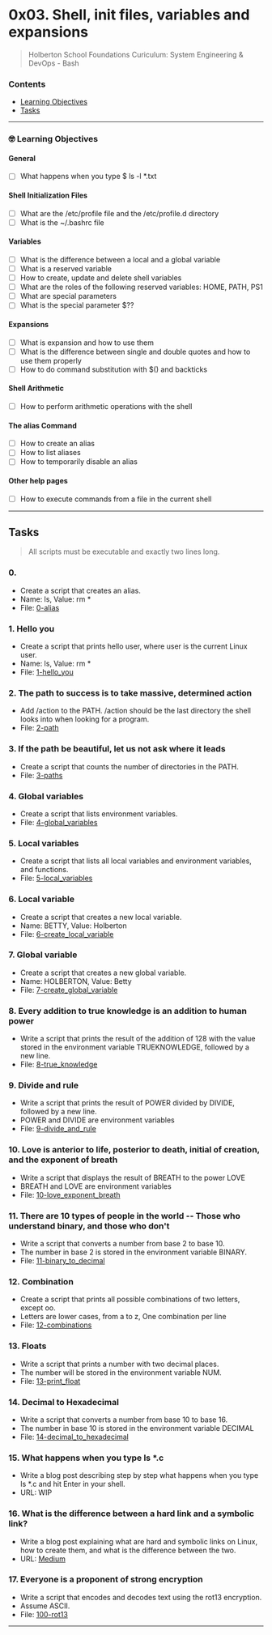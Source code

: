 # 0x03. Shell, init files, variables and expansions
> Holberton School Foundations Curiculum: System Engineering & DevOps - Bash

### Contents
- [Learning Objectives](https://github.com/michedomingo/holberton-system_engineering-devops/tree/master/0x03-shell_variables_expansions/#expansions)
- [Tasks](https://github.com/michedomingo/holberton-system_engineering-devops/tree/master/0x03-shell_variables_expansions/#tasks)
___
<a name="expansions"></a>

### 🤓 Learning Objectives
#### General
- [ ] What happens when you type $ ls -l *.txt
#### Shell Initialization Files
- [ ] What are the /etc/profile file and the /etc/profile.d directory
- [ ] What is the ~/.bashrc file
#### Variables
- [ ] What is the difference between a local and a global variable
- [ ] What is a reserved variable
- [ ] How to create, update and delete shell variables
- [ ] What are the roles of the following reserved variables: HOME, PATH, PS1
- [ ] What are special parameters
- [ ] What is the special parameter $??
#### Expansions
- [ ] What is expansion and how to use them
- [ ] What is the difference between single and double quotes and how to use them properly
- [ ] How to do command substitution with $() and backticks
#### Shell Arithmetic
- [ ] How to perform arithmetic operations with the shell
#### The alias Command
- [ ] How to create an alias
- [ ] How to list aliases
- [ ] How to temporarily disable an alias
#### Other help pages
- [ ] How to execute commands from a file in the current shell
___
<a name="tasks"></a>
## Tasks
> All scripts must be executable and exactly two lines long.

### 0. <o>
- Create a script that creates an alias.
- Name: ls, Value: rm *
- File: [0-alias](https://github.com/michedomingo/holberton-system_engineering-devops/blob/master/0x03-shell_variables_expansions/0-alias)

### 1. Hello you
- Create a script that prints hello user, where user is the current Linux user.
- Name: ls, Value: rm *
- File: [1-hello_you](https://github.com/michedomingo/holberton-system_engineering-devops/blob/master/0x03-shell_variables_expansions/1-hello_you)

### 2. The path to success is to take massive, determined action
- Add /action to the PATH. /action should be the last directory the shell looks into when looking for a program.
- File: [2-path](https://github.com/michedomingo/holberton-system_engineering-devops/blob/master/0x03-shell_variables_expansions/2-path)

### 3. If the path be beautiful, let us not ask where it leads
- Create a script that counts the number of directories in the PATH.
- File: [3-paths](https://github.com/michedomingo/holberton-system_engineering-devops/blob/master/0x03-shell_variables_expansions/3-paths)

### 4. Global variables
- Create a script that lists environment variables.
- File: [4-global_variables](https://github.com/michedomingo/holberton-system_engineering-devops/blob/master/0x03-shell_variables_expansions/4-global_variables)

### 5. Local variables
- Create a script that lists all local variables and environment variables, and functions.
- File: [5-local_variables](https://github.com/michedomingo/holberton-system_engineering-devops/blob/master/0x03-shell_variables_expansions/5-local_variables)

### 6. Local variable
- Create a script that creates a new local variable.
- Name: BETTY, Value: Holberton
- File: [6-create_local_variable](https://github.com/michedomingo/holberton-system_engineering-devops/blob/master/0x03-shell_variables_expansions/6-create_local_variable)

### 7. Global variable
- Create a script that creates a new global variable.
- Name: HOLBERTON, Value: Betty
- File: [7-create_global_variable](https://github.com/michedomingo/holberton-system_engineering-devops/blob/master/0x03-shell_variables_expansions/7-create_global_variable)

### 8. Every addition to true knowledge is an addition to human power
- Write a script that prints the result of the addition of 128 with the value stored in the environment variable TRUEKNOWLEDGE, followed by a new line.
- File: [8-true_knowledge](https://github.com/michedomingo/holberton-system_engineering-devops/blob/master/0x03-shell_variables_expansions/8-true_knowledge)

### 9. Divide and rule
- Write a script that prints the result of POWER divided by DIVIDE, followed by a new line.
- POWER and DIVIDE are environment variables
- File: [9-divide_and_rule](https://github.com/michedomingo/holberton-system_engineering-devops/blob/master/0x03-shell_variables_expansions/9-divide_and_rule)

### 10. Love is anterior to life, posterior to death, initial of creation, and the exponent of breath
- Write a script that displays the result of BREATH to the power LOVE
- BREATH and LOVE are environment variables
- File: [10-love_exponent_breath](https://github.com/michedomingo/holberton-system_engineering-devops/blob/master/0x03-shell_variables_expansions/10-love_exponent_breath)

### 11. There are 10 types of people in the world -- Those who understand binary, and those who don't
- Write a script that converts a number from base 2 to base 10.
- The number in base 2 is stored in the environment variable BINARY.
- File: [11-binary_to_decimal](https://github.com/michedomingo/holberton-system_engineering-devops/blob/master/0x03-shell_variables_expansions/11-binary_to_decimal)

### 12. Combination
- Create a script that prints all possible combinations of two letters, except oo.
- Letters are lower cases, from a to z, One combination per line
- File: [12-combinations](https://github.com/michedomingo/holberton-system_engineering-devops/blob/master/0x03-shell_variables_expansions/12-combinations)

### 13. Floats
- Write a script that prints a number with two decimal places.
- The number will be stored in the environment variable NUM.
- File: [13-print_float](https://github.com/michedomingo/holberton-system_engineering-devops/blob/master/0x03-shell_variables_expansions/13-print_float)

### 14. Decimal to Hexadecimal
- Write a script that converts a number from base 10 to base 16.
- The number in base 10 is stored in the environment variable DECIMAL
- File: [14-decimal_to_hexadecimal](https://github.com/michedomingo/holberton-system_engineering-devops/blob/master/0x03-shell_variables_expansions/14-decimal_to_hexadecimal)

### 15. What happens when you type ls *.c
- Write a blog post describing step by step what happens when you type ls *.c and hit Enter in your shell.
- URL: WIP

### 16. What is the difference between a hard link and a symbolic link?
- Write a blog post explaining what are hard and symbolic links on Linux, how to create them, and what is the difference between the two.
- URL: [Medium](https://medium.com/@michedomingo/the-difference-between-a-hard-link-and-a-symbolic-link-9b35ab606f9f)

### 17. Everyone is a proponent of strong encryption
- Write a script that encodes and decodes text using the rot13 encryption. 
- Assume ASCII.
- File: [100-rot13](https://github.com/michedomingo/holberton-system_engineering-devops/blob/master/0x03-shell_variables_expansions/100-rot13)
___
